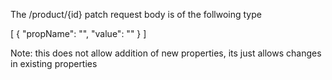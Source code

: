 The /product/{id} patch request body is of the follwoing type

[
    {
        "propName": "<name of property you want to change>",
        "value": "<new value of the property>"
    }
]

Note: this does not allow addition of new properties, its just allows changes in existing properties